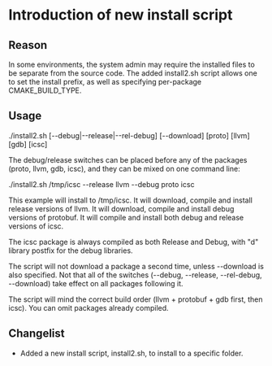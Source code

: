 # Introduction of new install script

## Reason

In some environments, the system admin may require the installed files to be separate from the source code.
The added install2.sh script allows one to set the install prefix, as well as specifying per-package CMAKE_BUILD_TYPE.

## Usage

./install2.sh <install prefix> [--debug|--release|--rel-debug] [--download] [proto] [llvm] [gdb] [icsc]

The debug/release switches can be placed before any of the packages (proto, llvm, gdb, icsc),
and they can be mixed on one command line:

./install2.sh /tmp/icsc --release llvm --debug proto icsc

This example will install to /tmp/icsc.
It will download, compile and install release versions of llvm.
It will download, compile and install debug versions of protobuf.
It will compile and install both debug and release versions of icsc.

The icsc package is always compiled as both Release and Debug, with "d" library postfix for the debug libraries.

The script will not download a package a second time, unless --download is also specified.
Not that all of the switches (--debug, --release, --rel-debug, --download) take effect on all packages following it.

The script will mind the correct build order (llvm + protobuf + gdb first, then icsc).
You can omit packages already compiled.

## Changelist

* Added a new install script, install2.sh, to install to a specific folder.


